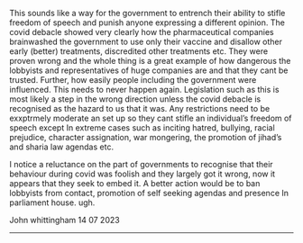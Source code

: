 This sounds like a way for the government to entrench their ability to stifle freedom of speech and
punish anyone expressing a different opinion. The covid debacle showed very clearly how the
pharmaceutical companies brainwashed the government to use only their vaccine and disallow
other early (better) treatments, discredited other treatments etc. They were proven wrong and the
whole thing is a great example of how dangerous the lobbyists and representatives of huge
companies are and that they cant be trusted. Further, how easily people including the government
were influenced. This needs to never happen again. Legislation such as this is most likely a step in
the wrong direction unless the covid debacle is recognised as the hazard to us that it was. Any
restrictions need to be exxptrmely moderate an set up so they cant stifle an individual’s freedom of
speech except In extreme cases such as inciting hatred, bullying, racial prejudice, character
assignation, war mongering, the promotion of jihad’s and sharia law agendas etc.

I notice a reluctance on the part of governments to recognise that their behaviour during covid was
foolish and they largely got it wrong, now it appears that they seek to embed it. A better action
would be to ban lobbyists from contact, promotion of self seeking agendas and presence In
parliament house. ugh.

John whittingham 14 07 2023


-----

